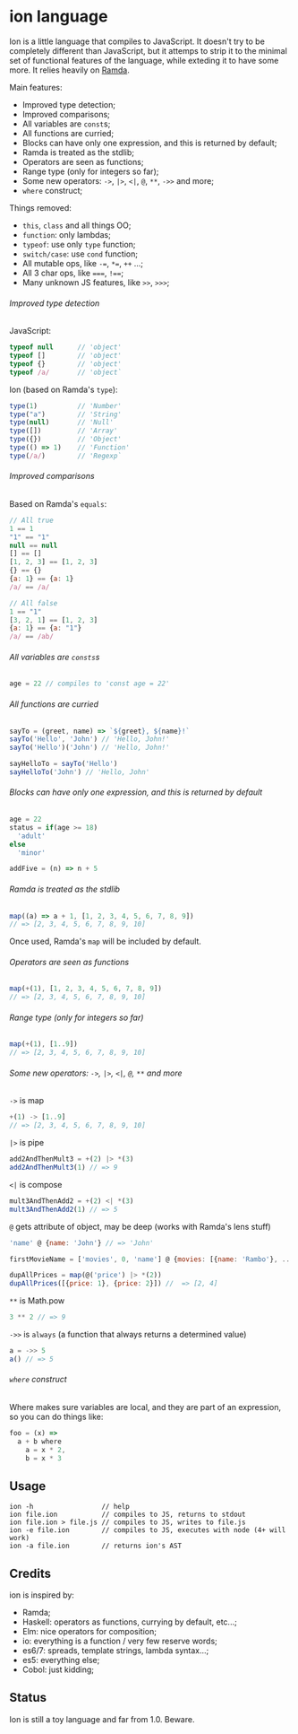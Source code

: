 # ion language

Ion is a little language that compiles to JavaScript. It doesn't try to be completely different than JavaScript, but it attemps to strip it to the minimal set of functional features of the language, while exteding it to have some more. It relies heavily on [Ramda](https://github.com/ramda/ramda).

Main features:

- Improved type detection;
- Improved comparisons;
- All variables are `const`s;
- All functions are curried;
- Blocks can have only one expression, and this is returned by default;
- Ramda is treated as the stdlib;
- Operators are seen as functions;
- Range type (only for integers so far);
- Some new operators: `->`, `|>`, `<|`, `@`, `**`, `->>` and more;
- `where` construct;

Things removed:

- `this`, `class` and all things OO;
- `function`: only lambdas;
- `typeof`: use only `type` function;
- `switch/case`: use `cond` function;
- All mutable ops, like `-=`, `*=`, `++` ...;
- All 3 char ops, like `===`, `!==`;
- Many unknown JS features, like `>>`, `>>>`;

###### Improved type detection

JavaScript:

```js
typeof null      // 'object'
typeof []        // 'object'
typeof {}        // 'object'
typeof /a/       // 'object`
```

Ion (based on Ramda's `type`):

```js
type(1)          // 'Number'
type("a")        // 'String'
type(null)       // 'Null'
type([])         // 'Array'
type({})         // 'Object'
type(() => 1)    // 'Function'
type(/a/)        // 'Regexp`
```

###### Improved comparisons

Based on Ramda's `equals`:

```js
// All true
1 == 1
"1" == "1"
null == null
[] == []
[1, 2, 3] == [1, 2, 3]
{} == {}
{a: 1} == {a: 1}
/a/ == /a/

// All false
1 == "1"
[3, 2, 1] == [1, 2, 3]
{a: 1} == {a: "1"}
/a/ == /ab/
```

###### All variables are `consts`s

```js
age = 22 // compiles to 'const age = 22'
```

###### All functions are curried

```js
sayTo = (greet, name) => `${greet}, ${name}!`
sayTo('Hello', 'John') // 'Hello, John!'
sayTo('Hello')('John') // 'Hello, John!'

sayHelloTo = sayTo('Hello')
sayHelloTo('John') // 'Hello, John'
```

###### Blocks can have only one expression, and this is returned by default

```js
age = 22
status = if(age >= 18)
  'adult'
else
  'minor'

addFive = (n) => n + 5  
```

###### Ramda is treated as the stdlib

```js
map((a) => a + 1, [1, 2, 3, 4, 5, 6, 7, 8, 9])
// => [2, 3, 4, 5, 6, 7, 8, 9, 10]
```

Once used, Ramda's `map` will be included by default.

###### Operators are seen as functions

```js
map(+(1), [1, 2, 3, 4, 5, 6, 7, 8, 9])
// => [2, 3, 4, 5, 6, 7, 8, 9, 10]
```

###### Range type (only for integers so far)

```js
map(+(1), [1..9])
// => [2, 3, 4, 5, 6, 7, 8, 9, 10]
```

###### Some new operators: `->`, `|>`, `<|`, `@`, `**` and more

`->` is map

```js
+(1) -> [1..9]
// => [2, 3, 4, 5, 6, 7, 8, 9, 10]
```

`|>` is pipe

```js
add2AndThenMult3 = +(2) |> *(3)
add2AndThenMult3(1) // => 9
```

`<|` is compose

```js
mult3AndThenAdd2 = +(2) <| *(3)
mult3AndThenAdd2(1) // => 5
```

`@` gets attribute of object, may be deep (works with Ramda's lens stuff)

```js
'name' @ {name: 'John'} // => 'John'

firstMovieName = ['movies', 0, 'name'] @ {movies: [{name: 'Rambo'}, ...]} // => 'Rambo'

dupAllPrices = map(@('price') |> *(2))
dupAllPrices([{price: 1}, {price: 2}]) //  => [2, 4]
```

`**` is Math.pow

```js
3 ** 2 // => 9
```

`->>` is `always` (a function that always returns a determined value)

```js
a = ->> 5
a() // => 5
```

###### `where` construct

Where makes sure variables are local, and they are part of an expression, so you can do things like:

```js
foo = (x) =>
  a + b where
    a = x * 2,
    b = x * 3
```


## Usage

```
ion -h                 // help
ion file.ion           // compiles to JS, returns to stdout
ion file.ion > file.js // compiles to JS, writes to file.js
ion -e file.ion        // compiles to JS, executes with node (4+ will work)
ion -a file.ion        // returns ion's AST
```

## Credits

ion is inspired by:

- Ramda;
- Haskell: operators as functions, currying by default, etc...;
- Elm: nice operators for composition;
- io: everything is a function / very few reserve words;
- es6/7: spreads, template strings, lambda syntax...;
- es5: everything else;
- Cobol: just kidding;

## Status

Ion is still a toy language and far from 1.0. Beware.
